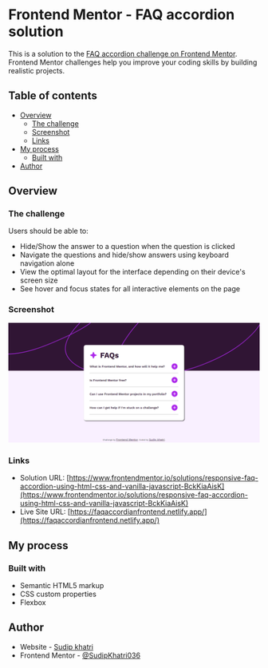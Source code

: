 # Frontend Mentor - FAQ accordion solution

This is a solution to the [FAQ accordion challenge on Frontend Mentor](https://www.frontendmentor.io/challenges/faq-accordion-wyfFdeBwBz). Frontend Mentor challenges help you improve your coding skills by building realistic projects.

## Table of contents

- [Overview](#overview)
  - [The challenge](#the-challenge)
  - [Screenshot](#screenshot)
  - [Links](#links)
- [My process](#my-process)
  - [Built with](#built-with)
- [Author](#author)

## Overview

### The challenge

Users should be able to:

- Hide/Show the answer to a question when the question is clicked
- Navigate the questions and hide/show answers using keyboard navigation alone
- View the optimal layout for the interface depending on their device's screen size
- See hover and focus states for all interactive elements on the page

### Screenshot

![](./assets/images/Screenshot.png)

### Links

- Solution URL: [https://www.frontendmentor.io/solutions/responsive-faq-accordion-using-html-css-and-vanilla-javascript-BckKiaAisK](https://www.frontendmentor.io/solutions/responsive-faq-accordion-using-html-css-and-vanilla-javascript-BckKiaAisK)
- Live Site URL: [https://faqaccordianfrontend.netlify.app/](https://faqaccordianfrontend.netlify.app/)

## My process

### Built with

- Semantic HTML5 markup
- CSS custom properties
- Flexbox

## Author

- Website - [Sudip khatri](https://sudipkhatri.netlify.app/)
- Frontend Mentor - [@SudipKhatri036](https://www.frontendmentor.io/profile/SudipKhatri036)
